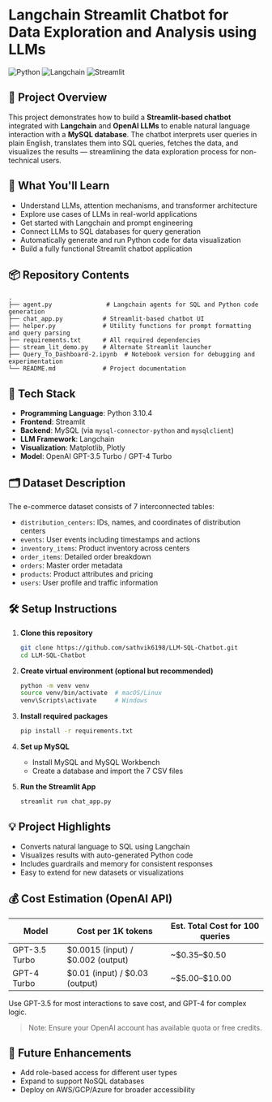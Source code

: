 

# Langchain Streamlit Chatbot for Data Exploration and Analysis using LLMs

![Python](https://img.shields.io/badge/Python-3.10-blue) ![Langchain](https://img.shields.io/badge/Langchain-Enabled-green) ![Streamlit](https://img.shields.io/badge/Streamlit-App-red)

## 📌 Project Overview

This project demonstrates how to build a **Streamlit-based chatbot** integrated with **Langchain** and **OpenAI LLMs** to enable natural language interaction with a **MySQL database**. The chatbot interprets user queries in plain English, translates them into SQL queries, fetches the data, and visualizes the results — streamlining the data exploration process for non-technical users.

## 🎯 What You'll Learn

* Understand LLMs, attention mechanisms, and transformer architecture
* Explore use cases of LLMs in real-world applications
* Get started with Langchain and prompt engineering
* Connect LLMs to SQL databases for query generation
* Automatically generate and run Python code for data visualization
* Build a fully functional Streamlit chatbot application

## 📦 Repository Contents

```
.
├── agent.py               # Langchain agents for SQL and Python code generation
├── chat_app.py           # Streamlit-based chatbot UI
├── helper.py             # Utility functions for prompt formatting and query parsing
├── requirements.txt      # All required dependencies
├── stream_lit_demo.py    # Alternate Streamlit launcher
├── Query_To_Dashboard-2.ipynb  # Notebook version for debugging and experimentation
└── README.md             # Project documentation
```

## 🧠 Tech Stack

* **Programming Language**: Python 3.10.4
* **Frontend**: Streamlit
* **Backend**: MySQL (via `mysql-connector-python` and `mysqlclient`)
* **LLM Framework**: Langchain
* **Visualization**: Matplotlib, Plotly
* **Model**: OpenAI GPT-3.5 Turbo / GPT-4 Turbo

## 🗂️ Dataset Description

The e-commerce dataset consists of 7 interconnected tables:

* `distribution_centers`: IDs, names, and coordinates of distribution centers
* `events`: User events including timestamps and actions
* `inventory_items`: Product inventory across centers
* `order_items`: Detailed order breakdown
* `orders`: Master order metadata
* `products`: Product attributes and pricing
* `users`: User profile and traffic information

## 🛠️ Setup Instructions

1. **Clone this repository**

   ```bash
   git clone https://github.com/sathvik6198/LLM-SQL-Chatbot.git
   cd LLM-SQL-Chatbot
   ```

2. **Create virtual environment (optional but recommended)**

   ```bash
   python -m venv venv
   source venv/bin/activate  # macOS/Linux
   venv\Scripts\activate     # Windows
   ```

3. **Install required packages**

   ```bash
   pip install -r requirements.txt
   ```

4. **Set up MySQL**

   * Install MySQL and MySQL Workbench
   * Create a database and import the 7 CSV files

5. **Run the Streamlit App**

   ```bash
   streamlit run chat_app.py
   ```

## 💡 Project Highlights

* Converts natural language to SQL using Langchain
* Visualizes results with auto-generated Python code
* Includes guardrails and memory for consistent responses
* Easy to extend for new datasets or visualizations

## 💰 Cost Estimation (OpenAI API)

| Model         | Cost per 1K tokens                  | Est. Total Cost for 100 queries |
| ------------- | ----------------------------------- | ------------------------------- |
| GPT-3.5 Turbo | \$0.0015 (input) / \$0.002 (output) | \~\$0.35–\$0.50                 |
| GPT-4 Turbo   | \$0.01 (input) / \$0.03 (output)    | \~\$5.00–\$10.00                |

Use GPT-3.5 for most interactions to save cost, and GPT-4 for complex logic.

> Note: Ensure your OpenAI account has available quota or free credits.

## 🚀 Future Enhancements

* Add role-based access for different user types
* Expand to support NoSQL databases
* Deploy on AWS/GCP/Azure for broader accessibility
